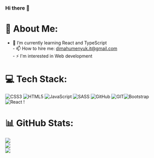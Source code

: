 ### Hi there :metal:
# 💫 About Me:
- 🌱 I’m currently learning React and TypeScript<br>- 📫 How to hire me: dimahumenyuk.it@gmail.com<br>- :zap: I'm interested in Web development
# 💻 Tech Stack:
![CSS3](https://img.shields.io/badge/css3-%231572B6.svg?style=for-the-badge&logo=css3&logoColor=white) ![HTML5](https://img.shields.io/badge/html5-%23E34F26.svg?style=for-the-badge&logo=html5&logoColor=white) ![JavaScript](https://img.shields.io/badge/javascript-%23323330.svg?style=for-the-badge&logo=javascript&logoColor=%23F7DF1E) ![SASS](https://img.shields.io/badge/SASS-hotpink.svg?style=for-the-badge&logo=SASS&logoColor=white) ![GitHub](https://img.shields.io/badge/GitHub-%23121011.svg?style=for-the-badge&logo=github&logoColor=white) ![GIT](https://img.shields.io/badge/Git-fc6d26?style=for-the-badge&logo=git&logoColor=white)![Bootstrap](https://img.shields.io/badge/bootstrap-%238511FA.svg?style=for-the-badge&logo=bootstrap&logoColor=white) ![React](https://img.shields.io/badge/react-%2320232a.svg?style=for-the-badge&logo=react&logoColor=%2361DAFB) !
# 📊 GitHub Stats:
![](https://github-readme-stats.vercel.app/api?username=dimahumenyuk2012)<br/>
![](https://github-readme-streak-stats.herokuapp.com/?user=dimahumenyuk2012&theme=dark&hide_border=false)<br/>
![](https://github-readme-stats.vercel.app/api/top-langs/?username=dimahumenyuk2012&theme=dark&hide_border=false&include_all_commits=false&count_private=false&layout=compact)
